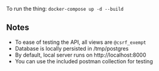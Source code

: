 To run the thing:
`docker-compose up -d --build`

## Notes
- To ease of testing the API, all views are `@csrf_exempt`
- Database is locally persisted in /tmp/postgres
- By default, local server runs on http://localhost:8000
- You can use the included postman collection for testing
